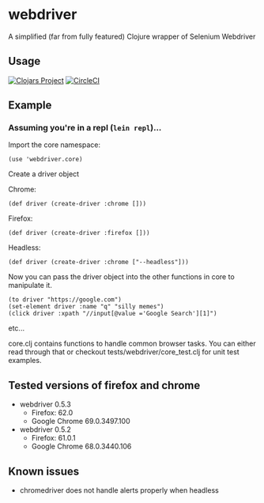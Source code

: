 # webdriver

A simplified (far from fully featured) Clojure wrapper of Selenium Webdriver

## Usage
[![Clojars Project](https://img.shields.io/clojars/v/webdriver.svg)](https://clojars.org/webdriver)
[![CircleCI](https://circleci.com/gh/komcrad/webdriver/tree/master.svg?style=svg&circle-token=a5fcd5b0389dd482ec5e55fb3c6bab0715377cd9)](https://circleci.com/gh/komcrad/webdriver/tree/master)

## Example
### Assuming you're in a repl (`lein repl`)...

Import the core namespace:

`(use 'webdriver.core)`

Create a driver object

Chrome:

`(def driver (create-driver :chrome []))`

Firefox:

`(def driver (create-driver :firefox []))`

Headless:

`(def driver (create-driver :chrome ["--headless"]))`

Now you can pass the driver object into the other functions in core to manipulate it.

```
(to driver "https://google.com")
(set-element driver :name "q" "silly memes")
(click driver :xpath "//input[@value ='Google Search'][1]")
```

etc...

core.clj contains functions to handle common browser tasks. You can either read through that or checkout tests/webdriver/core_test.clj for unit test examples.

## Tested versions of firefox and chrome

- webdriver 0.5.3
  - Firefox: 62.0
  - Google Chrome 69.0.3497.100
- webdriver 0.5.2
  - Firefox: 61.0.1
  - Google Chrome 68.0.3440.106

## Known issues
- chromedriver does not handle alerts properly when headless
